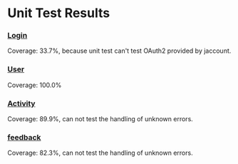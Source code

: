 # Unit Test Results

### [Login](./coverage_login.html)

Coverage: 33.7%, because unit test can't test OAuth2 provided by jaccount.

### [User](./coverage_user.html)

Coverage: 100.0%

### [Activity](./coverage_activity.html)

Coverage: 89.9%, can not test the handling of unknown errors. 

### [feedback](./coverage_feedback.html)

Coverage: 82.3%, can not test the handling of unknown errors.